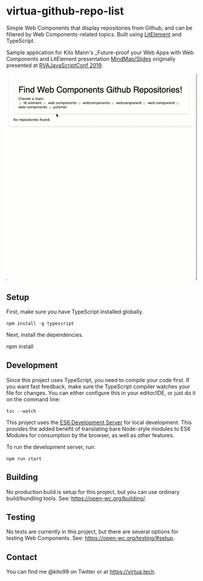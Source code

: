 # virtua-github-repo-list

Simple Web Components that display repositories from Github, and can be filtered by Web Components-related topics. 
Built using [LitElement](https://lit-element.polymer-project.org/) and TypeScript.

Sample application for Kito Mann's _Future-proof your Web Apps with Web Components and LitElement presentation 
[MindMap/Slides](https://www.mindmeister.com/1363423501/presentations-lit-element) originally presented at 
[RVAJavaScriptConf 2019](https://www.rvajavascript.com/).

![Demo](/demo.gif?raw=true "Github Repo Lister")

## Setup

First, make sure you have TypeScript installed globally.

```
npm install -g typescript
```

Next, install the dependencies.

npm install 

## Development

Since this project uses TypeScript, you need to compile your code first. If you want fast feedback, make sure the TypeScript 
compiler watches your file for changes. You can either configure this in your editor/IDE, or just do it on the command line:

```
tsc --watch
```

This project uses the [ES6 Development Server](https://open-wc.org/developing/es-dev-server.html) for local development. 
This provides the added benefit of translating bare Node-style modules to ES6 Modules for consumption by the browser, 
as well as other features.

To run the development server, run:

```
npm run start
```

## Building

No production build is setup for this project, but you can use ordinary build/bundling tools. See: https://open-wc.org/building/.

## Testing

No tests are currently in this project, but there are several options for testing Web Components. See: https://open-wc.org/testing/#setup.

## Contact

You can find me @kito99 on Twitter or at https://virtua.tech.
